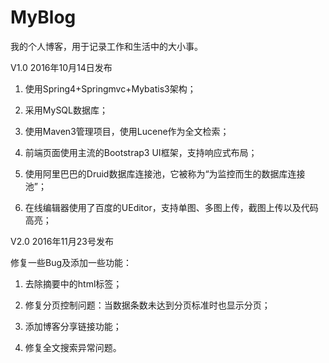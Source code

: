 # MyBlog
我的个人博客，用于记录工作和生活中的大小事。

V1.0 2016年10月14日发布

1. 使用Spring4+Springmvc+Mybatis3架构；

2. 采用MySQL数据库；

3. 使用Maven3管理项目，使用Lucene作为全文检索；

4. 前端页面使用主流的Bootstrap3 UI框架，支持响应式布局；

5. 使用阿里巴巴的Druid数据库连接池，它被称为“为监控而生的数据库连接池”；

6. 在线编辑器使用了百度的UEditor，支持单图、多图上传，截图上传以及代码高亮；

V2.0 2016年11月23号发布

修复一些Bug及添加一些功能：

1. 去除摘要中的html标签；

2. 修复分页控制问题：当数据条数未达到分页标准时也显示分页；

3. 添加博客分享链接功能；

4. 修复全文搜索异常问题。
